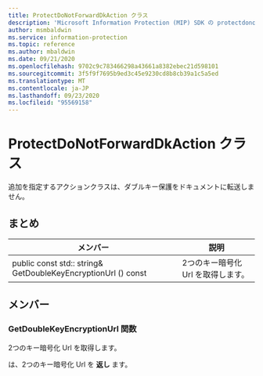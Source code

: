 ```yaml
---
title: ProtectDoNotForwardDkAction クラス
description: 'Microsoft Information Protection (MIP) SDK の protectdonotforwarddkaction:: undefined クラスを文書にします。'
author: msmbaldwin
ms.service: information-protection
ms.topic: reference
ms.author: mbaldwin
ms.date: 09/21/2020
ms.openlocfilehash: 9702c9c783466298a43661a8382ebec21d598101
ms.sourcegitcommit: 3f5f9f7695b9ed3c45e9230cd8b8cb39a1c5a5ed
ms.translationtype: MT
ms.contentlocale: ja-JP
ms.lasthandoff: 09/23/2020
ms.locfileid: "95569158"
---
```

# <a name="class-protectdonotforwarddkaction"></a>ProtectDoNotForwardDkAction クラス 
追加を指定するアクションクラスは、ダブルキー保護をドキュメントに転送しません。
  
## <a name="summary"></a>まとめ
 メンバー                        | 説明                                
--------------------------------|---------------------------------------------
public const std:: string& GetDoubleKeyEncryptionUrl () const  |  2つのキー暗号化 Url を取得します。
  
## <a name="members"></a>メンバー
  
### <a name="getdoublekeyencryptionurl-function"></a>GetDoubleKeyEncryptionUrl 関数
2つのキー暗号化 Url を取得します。

  
は、2つのキー暗号化 Url を **返し** ます。